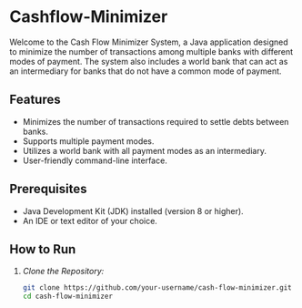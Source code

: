 # Cashflow-Minimizer

Welcome to the Cash Flow Minimizer System, a Java application designed to minimize the number of transactions among multiple banks with different modes of payment. The system also includes a world bank that can act as an intermediary for banks that do not have a common mode of payment.

## Features

- Minimizes the number of transactions required to settle debts between banks.
- Supports multiple payment modes.
- Utilizes a world bank with all payment modes as an intermediary.
- User-friendly command-line interface.

## Prerequisites

- Java Development Kit (JDK) installed (version 8 or higher).
- An IDE or text editor of your choice.

## How to Run

1. *Clone the Repository:*
   ```sh
   git clone https://github.com/your-username/cash-flow-minimizer.git
   cd cash-flow-minimizer
